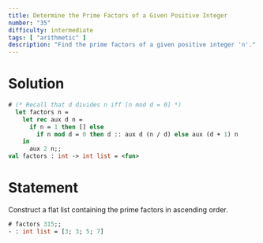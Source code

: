 ```yaml
---
title: Determine the Prime Factors of a Given Positive Integer
number: "35"
difficulty: intermediate
tags: [ "arithmetic" ]
description: "Find the prime factors of a given positive integer 'n'."
---
```



# Solution

```ocaml
# (* Recall that d divides n iff [n mod d = 0] *)
  let factors n =
    let rec aux d n =
      if n = 1 then [] else
        if n mod d = 0 then d :: aux d (n / d) else aux (d + 1) n
    in
      aux 2 n;;
val factors : int -> int list = <fun>
```

# Statement

Construct a flat list containing the prime factors in ascending order.


```ocaml
# factors 315;;
- : int list = [3; 3; 5; 7]
```
